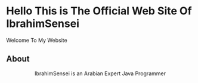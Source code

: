 
# Hello This is The Official Web Site Of IbrahimSensei

 Welcome To My Website

## **About**

<div align="center">IbrahimSensei is an Arabian Expert Java Programmer</div> 
